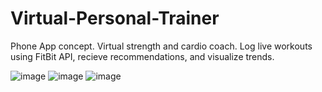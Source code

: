 # Virtual-Personal-Trainer
Phone App concept. Virtual strength and cardio coach. Log live workouts using FitBit API, recieve recommendations, and visualize trends. 


![image](https://user-images.githubusercontent.com/76083769/150030245-6532b6f7-d0f5-4ede-940c-7e2fc13eeb65.png)
![image](https://user-images.githubusercontent.com/76083769/149883869-95d328c3-d463-4dde-96ab-c2641b466dc8.png)
![image](https://user-images.githubusercontent.com/76083769/149883962-888bd66b-9bf1-480a-8f6b-1f455b549ba3.png)
